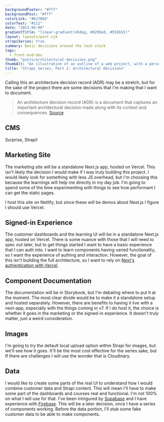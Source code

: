 ```yaml
---
backgroundFooter: "#fff"
backgroundPost: "#fff"
colorLink: "#627884"
colorText: "#111"
date: "2023-04-09"
gradientTitle: "linear-gradient(45deg, #8299a8, #555b53)"
layout: layouts/post.njk
strapiSeries: true
summary: Basic decisions around the tech stack
tags:
  - front-end-dev
thumb: "posts/architectural-decisions.png"
thumbAlt: "An illustration of an outline of a web project, with a person sketching the wireframe on a whiteboard, in the style of a technical drawing, viewed from a top-down perspective, with a computer and a notebook in the background. --v 5 --ar 3:2"
title: "Strapi Series, Part 2: Architectural Decisions"
---
```


Calling this an architecture decision record (ADR) may be a stretch, but for the sake of the project there are some decisions that I'm making that I want to document.

> An architecture decision record (ADR) is a document that captures an important architectural decision made along with its context and consequences.
[Source](https://github.com/joelparkerhenderson/architecture-decision-record#what-is-an-architecture-decision-record)

## CMS

Surprise, Strapi! 

## Marketing Site

The marketing site will be a standalone Next.js app, hosted on Vercel. This isn't likely the decision I would make if I was truly building this project. I would likely look for something with less JS overhead, but I'm choosing this because the learnings will help me directly in my day job. I'm going to spend some of the time experimenting with things to see how performant I can get the static pages.

I host this site on Netlify, but since these will be demos about Next.js I figure I should use Vercel.

## Signed-in Experience

The customer dashboards and the learning UI will be in a standalone Next.js app, hosted on Vercel. There is some nuance with those that I will need to spec out later, but to get things started I want to have a basic experience that I can auth into. I want to learn components having varied functionality, so I want the experience of authing and interaction. However, the goal of this isn't building the full architecture, so I want to rely on [Next's authentication with Vercel](https://vercel.com/guides/application-authentication-on-vercel). 

## Component Documentation

The documentation will be in Storybook, but I'm debating where to put it at the moment. The most clear divide would be to make it a standalone setup and hosted separately. However, there are benefits to having it live with a next-app, especially with the things coming in v7. If I do host it, the choice is whether it goes in the marketing or the signed-in experience. It doesn't truly matter, just a weird consideration. 

## Images 

I'm going to try the default local upload option within Strapi for images, but we'll see how it goes. It'll be the most cost effective for the series sake, but tf there are challenges I will use the wonder that is Cloudinary. 

## Data

I would like to create some parts of the real UI to understand how I would combine customer data and Strapi content. This will mean I'll have to make some part of the dashboards and courses real and functional. I'm not 100% on what I will use for that. I've been intrigured by [Supabase](https://supabase.com) and I have experience with [Firebase](https://firebase.google.com). This will be a later decision, once I have a series of components working. Before the data portion, I'll stub some fake customer data to be able to make components. 